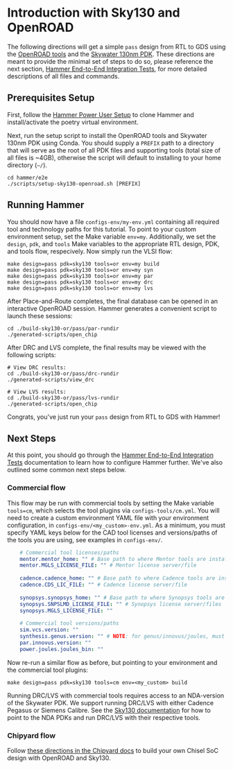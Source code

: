 # Introduction with Sky130 and OpenROAD

The following directions will get a simple ``pass`` design from RTL to GDS using the [OpenROAD tools](https://theopenroadproject.org) and the [Skywater 130nm PDK](https://github.com/google/skywater-pdk). These directions are meant to provide the minimal set of steps to do so, please reference the next section, [Hammer End-to-End Integration Tests](https://hammer-vlsi.readthedocs.io/en/stable/Examples/e2e.html), for more detailed descriptions of all files and commands.

## Prerequisites Setup

First, follow the [Hammer Power User Setup](https://hammer-vlsi.readthedocs.io/en/stable/Hammer-Basics/Hammer-Setup.html#power-user-setup) to clone Hammer and install/activate the poetry virtual environment.

Next, run the setup script to install the OpenROAD tools and Skywater 130nm PDK using Conda.
You should supply a ``PREFIX`` path to a directory that will serve as the root of all PDK files and supporting tools (total size of all files is ~4GB),
otherwise the script will default to installing to your home directory (``~/``).

```shell
cd hammer/e2e
./scripts/setup-sky130-openroad.sh [PREFIX]
```

## Running Hammer

You should now have a file ``configs-env/my-env.yml`` containing all required tool and technology paths for this tutorial.
To point to your custom environment setup, set the Make variable ``env=my``.
Additionally, we set the ``design``, ``pdk``, and ``tools`` Make variables to the appropriate RTL design, PDK, and tools flow, respecively.
Now simply run the VLSI flow:

```shell
make design=pass pdk=sky130 tools=or env=my build
make design=pass pdk=sky130 tools=or env=my syn
make design=pass pdk=sky130 tools=or env=my par
make design=pass pdk=sky130 tools=or env=my drc
make design=pass pdk=sky130 tools=or env=my lvs
```

After Place-and-Route completes, the final database can be opened in an interactive OpenROAD session. Hammer generates a convenient script to launch these sessions:
```shell
cd ./build-sky130-or/pass/par-rundir
./generated-scripts/open_chip
```

After DRC and LVS complete, the final results may be viewed with the following scripts:

```shell
# View DRC results:
cd ./build-sky130-or/pass/drc-rundir
./generated-scripts/view_drc

# View LVS results:
cd ./build-sky130-or/pass/lvs-rundir
./generated-scripts/open_chip
```

Congrats, you've just run your ``pass`` design from RTL to GDS with Hammer!

## Next Steps

At this point, you should go through the [Hammer End-to-End Integration Tests](https://hammer-vlsi.readthedocs.io/en/stable/Examples/e2e.html) documentation to learn how to configure Hammer further. We've also outlined some common next steps below.


### Commercial flow

This flow may be run with commercial tools by setting the Make variable ``tools=cm``, which selects the tool plugins via ``configs-tools/cm.yml``.
You will need to create a custom environment YAML file with your environment configuration, in ``configs-env/<my_custom>-env.yml``.
As a minimum, you must specify YAML keys below for the CAD tool licenses and versions/paths of the tools you are using,
see examples in ``configs-env/``.

```yaml
    # Commercial tool licenses/paths
    mentor.mentor_home: "" # Base path to where Mentor tools are installed
    mentor.MGLS_LICENSE_FILE: "" # Mentor license server/file
    
    cadence.cadence_home: "" # Base path to where Cadence tools are installed
    cadence.CDS_LIC_FILE: "" # Cadence license server/file
    
    synopsys.synopsys_home: "" # Base path to where Synopsys tools are installed
    synopsys.SNPSLMD_LICENSE_FILE: "" # Synopsys license server/files
    synopsys.MGLS_LICENSE_FILE: ""
    
    # Commercial tool versions/paths
    sim.vcs.version: ""
    synthesis.genus.version: "" # NOTE: for genus/innovus/joules, must specify binary path if version < 221
    par.innovus.version: ""
    power.joules.joules_bin: ""
```

Now re-run a similar flow as before, but pointing to your environment and the commercial tool plugins:

```shell
make design=pass pdk=sky130 tools=cm env=<my_custom> build
```
    

Running DRC/LVS with commercial tools requires access to an NDA-version of the Skywater PDK.
We support running DRC/LVS with either Cadence Pegasus or Siemens Calibre.
See the [Sky130 documentation](https://hammer-vlsi.readthedocs.io/en/stable/Technology/Sky130.html) for how to point to the NDA PDKs and run DRC/LVS with their respective tools.

### Chipyard flow

Follow [these directions in the Chipyard docs](https://chipyard.readthedocs.io/en/latest/VLSI/Sky130-OpenROAD-Tutorial.html) to build your own Chisel SoC design with OpenROAD and Sky130.
